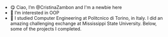 - 😋 Ciao, I’m @CristinaZambon and I'm a newbie here 
- 👀 I’m interested in OOP
- 📝 I studied Computer Engineering at Politcnico di Torino, in Italy. I did an amazing challenging exchange at Mississippi State University. Below, some of the projects I completed. 
 
<!---
CristinaZambon/CristinaZambon is a ✨ special ✨ repository because its `README.md` (this file) appears on your GitHub profile.
You can click the Preview link to take a look at your changes.
--->

